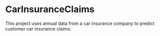 # CarInsuranceClaims
This project uses annual data from a car insurance company to predict customer car insurance claims.
